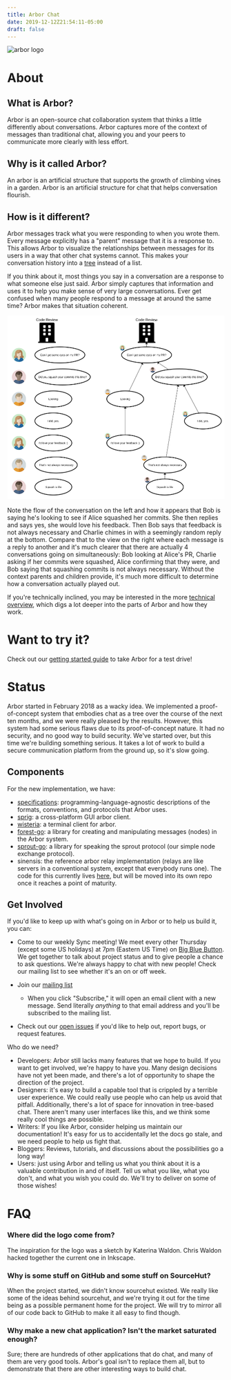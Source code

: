 ```yaml
---
title: Arbor Chat
date: 2019-12-12Z21:54:11-05:00
draft: false
---
```


![arbor logo](https://git.sr.ht/~whereswaldon/forest-go/blob/master/img/arbor-logo.png)

# About

## What is Arbor?

Arbor is an open-source chat collaboration system that thinks a little differently about conversations. Arbor captures more of the context of messages than traditional chat, allowing you and your peers to communicate more clearly with less effort.

## Why is it called Arbor?

An arbor is an artificial structure that supports the growth of climbing vines in a garden. Arbor is an artificial structure for chat that helps conversation flourish.

## How is it different?

Arbor messages track what you were responding to when you wrote them. Every message explicitly has a "parent" message that it is a response to. This allows Arbor to visualize the relationships between messages for its users in a way that other chat systems cannot. This makes your conversation history into a [tree](https://en.wikipedia.org/wiki/Tree_(data_structure)) instead of a list.

If you think about it, most things you say in a conversation are a response to what someone else just said. Arbor simply captures that information and uses it to help you make sense of very large conversations. Ever get confused when many people respond to a message at around the same time? Arbor makes that situation coherent.

![visualization of some Arbor nodes](./diagrams/Simple_Forest_Light.png)

Note the flow of the conversation on the left and how it appears that Bob is saying he's looking to see if Alice squashed her commits. She then replies and says yes, she would love his feedback. Then Bob says that feedback is not always necessary and Charlie chimes in with a seemingly random reply at the bottom. Compare that to the view on the right where each message is a reply to another and it's much clearer that there are actually 4 conversations going on simultaneously: Bob looking at Alice's PR, Charlie asking if her commits were squashed, Alice confirming that they were, and Bob saying that squashing commits is not always necessary. Without the context parents and children provide, it's much more difficult to determine how a conversation actually played out.

If you're technically inclined, you may be interested in the more [technical overview](./technical-overview.md), which digs a lot deeper into the parts of Arbor and how they work.

# Want to try it?

Check out our [getting started guide](./getting-started.md) to take Arbor for a test drive!

# Status

Arbor started in February 2018 as a wacky idea. We implemented a proof-of-concept system that embodies chat as a tree over the course of the next ten months, and we were really pleased by the results. However, this system had some serious flaws due to its proof-of-concept nature. It had no security, and no good way to build security. We've started over, but this time we're building something serious. It takes a lot of work to build a secure communication platform from the ground up, so it's slow going.

## Components

For the new implementation, we have:

- [specifications](specifications): programming-language-agnostic
  descriptions of the formats, conventions, and protocols that Arbor
  uses.
- [sprig](https://git.sr.ht/~whereswaldon/sprig): a cross-platform GUI arbor client.
- [wisteria](https://git.sr.ht/~whereswaldon/wisteria): a terminal client for arbor.
- [forest-go](https://git.sr.ht/~whereswaldon/forest-go): a library for creating and manipulating messages (nodes) in the Arbor system.
- [sprout-go](https://git.sr.ht/~whereswaldon/sprout-go): a library for speaking the sprout protocol (our simple node exchange protocol).
- sinensis: the reference arbor relay implementation (relays are like servers in a conventional system, except that everybody runs one). The code for this currently lives [here](https://git.sr.ht/~whereswaldon/sprout-go/tree/relay/cmd/relay), but will be moved into its own repo once it reaches a point of maturity.

## Get Involved

If you'd like to keep up with what's going on in Arbor or to help us build it, you can:

- Come to our weekly Sync meeting! We meet every other Thursday (except some US holidays) at 7pm (Eastern US Time) on [Big Blue Button](https://meet.nixnet.services/b/chr-mdt-z3m). We get together to talk about project status and to give people a chance to ask questions. We're always happy to chat with new people! Check our mailing list to see whether it's an on or off week.

- Join our [mailing list](https://lists.sr.ht/~whereswaldon/arbor-dev)
  - When you click "Subscribe," it will open an email client with a new message. Send literally *anything* to that email address and you'll be subscribed to the mailing list.
- Check out our [open issues](https://todo.sr.ht/~whereswaldon/arbor-dev) if you'd like to help out, report bugs, or request features.

Who do we need?

- Developers: Arbor still lacks many features that we hope to build. If you want to get involved, we're happy to have you. Many design decisions have not yet been made, and there's a lot of opportunity to shape the direction of the project.
- Designers: it's easy to build a capable tool that is crippled by a terrible user experience. We could really use people who can help us avoid that pitfall. Additionally, there's a lot of space for innovation in tree-based chat. There aren't many user interfaces like this, and we think some really cool things are possible.
- Writers: If you like Arbor, consider helping us maintain our documentation! It's easy for us to accidentally let the docs go stale, and we need people to help us fight that.
- Bloggers: Reviews, tutorials, and discussions about the possibilities go a long way!
- Users: just using Arbor and telling us what you think about it is a valuable contribution in and of itself. Tell us what you like, what you don't, and what you wish you could do. We'll try to deliver on some of those wishes!

# FAQ

### Where did the logo come from?

The inspiration for the logo was a sketch by Katerina Waldon. Chris Waldon hacked together the current one in Inkscape.

### Why is some stuff on GitHub and some stuff on SourceHut?

When the project started, we didn't know sourcehut existed. We really like some of the ideas behind sourcehut, and we're trying it out for the time being as a possible permanent home for the project. We will try to mirror all of our code back to GitHub to make it all easy to find though.

### Why make a new chat application? Isn't the market saturated enough?

Sure; there are hundreds of other applications that do chat, and many of them are very good tools. Arbor's goal isn't to replace them all, but to demonstrate that there are other interesting ways to build chat.

